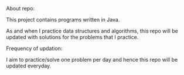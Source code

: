 About repo:

This project contains programs written in Java.

As and when I practice data structures and algorithms, this repo will be updated with solutions for the problems that I practice.

Frequency of updation:

I aim to practice/solve one problem per day and hence this repo will be updated everyday.



